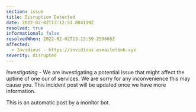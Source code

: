 ```yaml
---
section: issue
title: Disruption Detected
date: 2022-02-02T13:12:51.804119Z
resolved: true
informational: false
resolvedWhen: 2022-02-02T13:13:59.259666Z
affected:
  - Invidious - https://invidious.esmailelbob.xyz
severity: disrupted
---
```

*Investigating* - We are investigating a potential issue that might affect the uptime of one our of services. We are sorry for any inconvenience this may cause you. This incident post will be updated once we have more information.

This is an automatic post by a monitor bot.
        